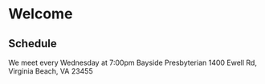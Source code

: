 # Welcome

## Schedule
We meet every Wednesday at 7:00pm 
Bayside Presbyterian 
1400 Ewell Rd, Virginia Beach, VA 23455
